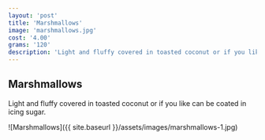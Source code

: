 ```yaml
---
layout: 'post'
title: 'Marshmallows'
image: 'marshmallows.jpg'
cost: '4.00'
grams: '120'
description: 'Light and fluffy covered in toasted coconut or if you like can be coated in icing sugar.'
---
```


## Marshmallows

Light and fluffy covered in toasted coconut or if you like can be coated in icing sugar.

![Marshmallows]({{ site.baseurl }}/assets/images/marshmallows-1.jpg)

